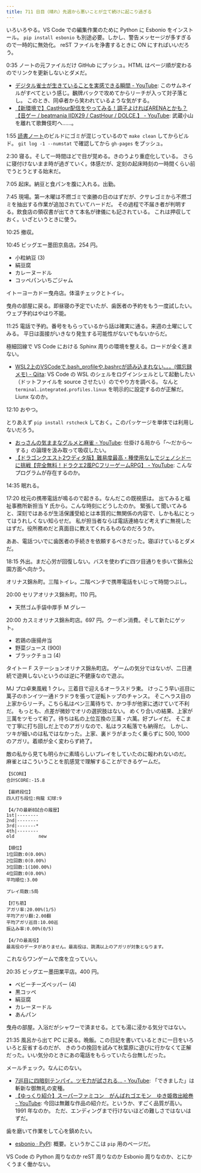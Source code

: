 ```yaml
---
title: 711 日目（晴れ）先週から悪いことが立て続けに起こり過ぎる
---
```


いろいろやる。VS Code での編集作業のために Python に Esbonio をインストール。
`pip install esbonio` も別途必要。しかし、警告メッセージが多すぎるので一時的に無効化。
reST ファイルを浄書するときに ON にすればいいだろう。

0:35 ノートの元ファイルだけ GitHub にプッシュ。HTML はページ順が変わるのでリンクを更新しないとダメだ。

* [デジタル雀士が生きていることを実感できる瞬間 - YouTube](https://www.youtube.com/watch?v=_ISvSmU0-Ew):
  このサムネイルがすべてという感じ。飜牌バックで攻めてからリーチが入って対子落とし。
  このとき、同卓者から笑われているような気がする。
* [【新環境で】CastHour配信をやってみる！調子よければARENAとかも？【音ゲー / beatmania IIDX29 / CastHour / DOLCE.】 - YouTube](https://www.youtube.com/watch?v=Iar1Kp5qk74):
  武蔵小山を離れて歌舞伎町へ……。

1:55 [読書ノート][note]のビルドにゴミが混じっているので `make clean` してからビルド。
`git log -1 --numstat` で確認してから `gh-pages` をプッシュ。

2:30 寝る。そして一時間ほどで目が覚める。きのうより重症化している。
さらに寝付けないまま時が過ぎていく。体感だが、定刻の起床時刻の一時間くらい前でうとうとする始末だ。

7:05 起床。納豆と食パンを腹に入れる。出勤。

7:45 現場。第一木曜は不燃ゴミで楽勝の日のはずだが、クサレゴミから不燃ゴミを抽出する作業が追加されていてハードだ。
その過程で不届き者が判明する。飲食店の領収書が出てきて本名が律儀にも記されている。
これは押収しておく。いざというときに使う。

10:25 撤収。

10:45 ビッグエー墨田京島店。254 円。

* 小粒納豆 (3)
* 絹豆腐
* カレーヌードル
* コッペパンいちごジャム

イトーヨーカドー曳舟店。体温チェックとトイレ。

曳舟の部屋に戻る。即昼寝の予定でいたが、歯医者の予約をもう一度試したい。
ウェブ予約はやはり不能。

11:25 電話で予約。番号をもらっているから話は確実に通る。来週の土曜にしてみる。
平日は面接がいきなり発生する可能性がないでもないからだ。

極細回線で VS Code における Sphinx 周りの環境を整える。ロードが全く進まない。

* [WSL2上のVSCodeで.bash_profileや.bashrcが読み込まれない。。。(備忘録メモ) - Qiita](https://qiita.com/y-vectorfield/items/88d21202066807936655):
  VS Code の WSL のシェルをログインシェルとして起動したい（ドットファイルを source させたい）のでやり方を調べる。
  なんと `terminal.integrated.profiles.linux` を明示的に設定するのが正解だ。
  Liunx なのか。

12:10 おやつ。

とりあえず `pip install rstcheck` しておく。このパッケージを単体では利用しないだろう。

* [おっさんの気ままなグルメと麻雀 - YouTube](https://www.youtube.com/watch?v=JfL0MY5p3w8):
  仕掛ける局から「～だから～する」の論理を汲み取って吸収したい。
* [【ドラゴンクエスト2ウディタ版】難易度最高・種使用なしでジェノシドーに挑戦【完全無料！ドラクエ2風PCフリーゲームRPG】 - YouTube](https://www.youtube.com/watch?v=4VajWYCbvuA):
  こんなプログラムが存在するのか。

14:35 眠れる。

17:20 枕元の携帯電話が鳴るので起きる。なんだこの既視感は。
出てみると福祉事務所新担当 Y 氏から。こんな時刻にどうしたのか。
緊張して聞いてみると、深刻ではあるが生活保護受給とは本質的に無関係の内容で、しかも私にとってはうれしくない知らせだ。
私が担当者ならば電話連絡など考えずに無視したはずだ。役所務めだと真面目に教えてくれるものなのだろうか。

ああ、電話ついでに歯医者の手続きを依頼するべきだった。寝ぼけているとダメだ。

18:15 外出。まだ心労が回復しない。バスを使わずに四ツ目通りを歩いて錦糸公園方面へ向かう。

オリナス錦糸町。三階トイレ。二階ベンチで携帯電話をいじって時間つぶし。

20:00 セリアオリナス錦糸町。110 円。

* 天然ゴム手袋中厚手 M グレー

20:00 カスミオリナス錦糸町店。697 円。クーポン消費。そして新たにゲット。

* 若鶏の唐揚弁当
* 野菜ジュース (900)
* ブラックチョコ (4)

タイトー F ステーションオリナス錦糸町店。
ゲームの気分ではないが、二日連続で遊興しないというのは逆に不健康なので遊ぶ。

MJ プロ卓東風戦 1 クレ。三着目で迎えるオーラスドラ東。
けっこう早い巡目に萬子のホンイツ一通ドラドラを張って逆転トップのチャンス。
そこへラス目の上家からリーチ。こちら私はペン三萬待ちで、かつ手が他家に透けていて不利だ。
もっとも、点差が微妙でオリの選択肢はない。
めくり合いの結果、上家が三萬をツモって和了。待ちは私の上位互換の三萬・六萬。好プレイだ。
そこまで丁寧に打ち回しだ上でのアガリなので、私はラス転落でも納得だ。
しかし、ツキが細いのは私ではなかった。上家、裏ドラがまったく乗らずに 500, 1000 のアガリ。着順が全く変わらず終了。

敵の私から見ても明らかに素晴らしいプレイをしていたのに報われないのだ。
麻雀とはこういうことを肌感覚で理解することができるゲームだ。

```text
【SCORE】
合計SCORE:-15.8

【最終段位】
四人打ち段位:飛龍 幻球:9

【4/7の最新8試合の履歴】
1st|--------
2nd|--------
3rd|-------*
4th|--------
old         new

【順位】
1位回数:0(0.00%)
2位回数:0(0.00%)
3位回数:1(100.00%)
4位回数:0(0.00%)
平均順位:3.00

プレイ局数:5局

【打ち筋】
アガリ率:20.00%(1/5)
平均アガリ翻:2.00翻
平均アガリ巡目:10.00巡
振込み率:0.00%(0/5)

【4/7の最高役】
最高役のデータがありません。最高役は、跳満以上のアガリが対象となります。
```

これならワンゲームで席を立っていい。

20:35 ビッグエー墨田業平店。400 円。

* ベビーチーズペッパー (4)
* 黒コッペ
* 絹豆腐
* カレーヌードル
* あんパン

曳舟の部屋。入浴だがシャワーで済ませる。とても湯に浸かる気分ではない。

21:35 風呂から出て PC に戻る。晩飯。この日記を書いているときに一日をいろいろと反省するのだが、
きのうの挽回を試みて秋葉原に遊びに行かなくて正解だった。いい気分のときにあの電話をもらっていたら台無しだった。

メールチェック。なんにのない。

* [7巡目に四暗刻テンパイ。ツモ力が試される… - YouTube](https://www.youtube.com/watch?v=9qmhNI5veBI):
  「できました」は斬新な御無礼の変種。
* [【ゆっくり紹介】スーパーファミコン　がんばれゴエモン　ゆき姫救出絵巻 - YouTube](https://www.youtube.com/watch?v=AuUr7lmiVqc):
  今回は無難な作品の紹介だ。というか、すごく品質が高い。1991 年なのか。
  ただ、エンディングまで行けないほどの難しさではないはずだ。

歯を磨いて作業をして心を鎮めたい。

* [esbonio · PyPI](https://pypi.org/project/esbonio/): 概要。というかここは `pip` 用のページだ。

VS Code の Python 周りなのか reST 周りなのか Esbonio 周りなのか、とにかくうまく働かない。

[note]: https://showa-yojyo.github.io/notebook/

